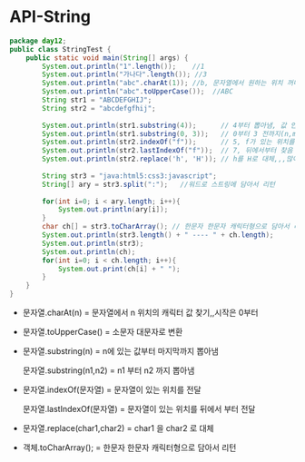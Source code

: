 # API-String

```java
package day12;
public class StringTest {
	public static void main(String[] args) {
		System.out.println("1".length());    //1			
		System.out.println("가나다".length()); //3
		System.out.println("abc".charAt(1)); //b, 문자열에서 원하는 위치 꺼내는 것 0=첫번째, 1=두번째		
		System.out.println("abc".toUpperCase());  //ABC 	
		String str1 = "ABCDEFGHIJ";
		String str2 = "abcdefgfhij";
		
		System.out.println(str1.substring(4));		// 4부터 뽑아냄, 값 안주면 0 부터     
		System.out.println(str1.substring(0, 3)); 	// 0부터 3 전까지(n,m) = n~m-1		
		System.out.println(str2.indexOf("f"));    	// 5, f가 있는 위치를 전달해라
		System.out.println(str2.lastIndexOf("f")); 	// 7, 뒤에서부터 찾음
		System.out.println(str2.replace('h', 'H')); // h를 H로 대체,,,많이 바꿀거면 StringBuffer	    
		
		String str3 = "java:html5:css3:javascript";
		String[] ary = str3.split(":");   //워드로 스트링에 담아서 리턴
		
		for(int i=0; i < ary.length; i++){
			System.out.println(ary[i]);
		}		
		char ch[] = str3.toCharArray();	// 한문자 한문자 캐릭터형으로 담아서 리턴
		System.out.println(str3.length() + " ---- " + ch.length);
		System.out.println(str3);
		System.out.println(ch);
		for(int i=0; i < ch.length; i++){
			System.out.print(ch[i] + " ");
		}
	}
}
```

- 문자열.charAt(n) = 문자열에서 n 위치의 캐릭터 값 찾기,,시작은 0부터

- 문자열.toUpperCase() = 소문자 대문자로 변환

- 문자열.substring(n) = n에 있는 값부터 마지막까지 뽑아냄

  문자열.substring(n1,n2) = n1 부터 n2 까지 뽑아냄

- 문자열.indexOf(문자열) = 문자열이 있는 위치를 전달

  문자열.lastIndexOf(문자열) = 문자열이 있는 위치를 뒤에서 부터 전달

- 문자열.replace(char1,char2) = char1 을 char2 로 대체

- 객체.toCharArray(); = 한문자 한문자 캐릭터형으로 담아서 리턴